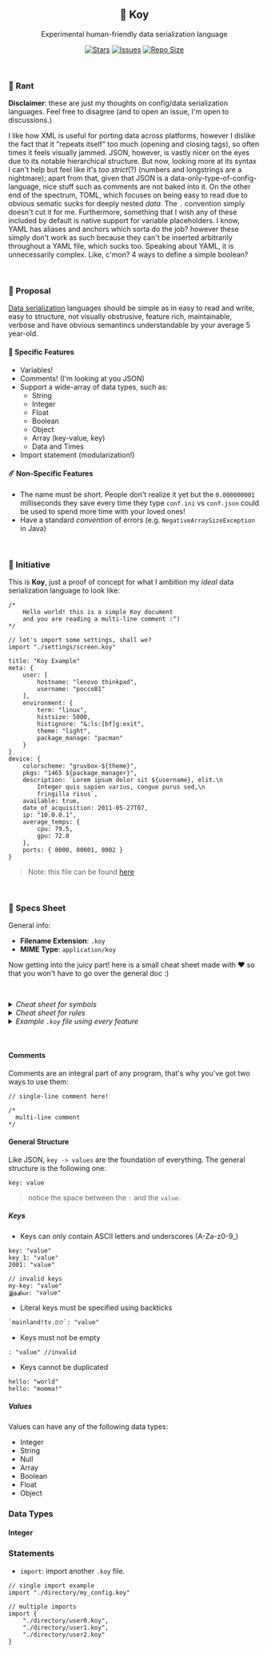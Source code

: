 <p align="center">
  <h2 align="center">🎏 Koy</h2>
</p>

<p align="center">
	Experimental human-friendly data serialization language
</p>

<p align="center">
	<a href="https://github.com/Pocco81/koy-lang/stargazers">
		<img alt="Stars" src="https://img.shields.io/github/stars/Pocco81/koy-lang?style=for-the-badge&logo=starship&color=C9CBFF&logoColor=D9E0EE&labelColor=302D41"></a>
	<a href="https://github.com/Pocco81/koy-lang/issues">
		<img alt="Issues" src="https://img.shields.io/github/issues/Pocco81/koy-lang?style=for-the-badge&logo=bilibili&color=F5E0DC&logoColor=D9E0EE&labelColor=302D41"></a>
	<a href="https://github.com/Pocco81/koy-lang">
		<img alt="Repo Size" src="https://img.shields.io/github/repo-size/Pocco81/koy-lang?color=%23DDB6F2&label=SIZE&logo=codesandbox&style=for-the-badge&logoColor=D9E0EE&labelColor=302D41"/></a>
</p>

&nbsp;

### 📣 Rant

**Disclaimer**: these are just my thoughts on config/data serialization languages. Feel free to disagree (and to open an issue, I'm open to discussions.)

I like how XML is useful for porting data across platforms, however I dislike the fact that it "repeats itself" too much (opening and closing tags), so often times it feels visually jammed. JSON, however, is vastly nicer on the eyes due to its notable hierarchical structure. But now, looking more at its syntax I can't help but feel like it's _too strict_(?) (numbers and longstrings are a nightmare); apart from that, given that JSON is a data-only-type-of-config-language, nice stuff such as comments are not baked into it. On the other end of the spectrum, TOML, which focuses on being easy to read due to obvious sematic sucks for deeply nested _data_. The `.` convention simply doesn't cut it for me. Furthermore, something that I wish any of these included by default is native support for variable placeholders. I know, YAML has aliases and anchors which sorta do the job? however these simply don't work as such because they can't be inserted arbitrarily throughout a YAML file, which sucks too. Speaking about YAML, it is unnecessarily complex. Like, c'mon? 4 ways to define a simple boolean?

&nbsp;

### 🙋 Proposal

[Data serialization](https://hazelcast.com/glossary/serialization/) languages should be simple as in easy to read and write, easy to structure, not visually obstrusive, feature rich, maintainable, verbose and have obvious semantincs understandable by your average 5 year-old.

#### 📄 Specific Features

-   Variables!
-   Comments! (I'm looking at you JSON)
-   Support a wide-array of data types, such as:
    -   String
    -   Integer
    -   Float
    -   Boolean
    -   Object
    -   Array (key-value, key)
    -   Data and Times
-   Import statement (modularization!)

#### ☄️ Non-Specific Features

-   The name must be short. People don't realize it yet but the `0.000000001` milliseconds they save every time they type `conf.ini` vs `conf.json` could be used to spend more time with your loved ones!
-   Have a standard _convention_ of errors (e.g. `NegativeArraySizeException` in Java)

&nbsp;

### 👷 Initiative

This is **Koy**, just a proof of concept for what I ambition my _ideal_ data serialization language to look like:

```
/*
	Hello world! this is a simple Koy document
	and you are reading a multi-line comment :^)
*/

// let's import some settings, shall we?
import "./settings/screen.koy"

title: "Koy Example"
meta: {
	user: [
		hostname: "lenovo thinkpad",
		username: "pocco81"
	],
	environment: {
		term: "linux",
		histsize: 5000,
		histignore: "&:ls:[bf]g:exit",
		theme: "light",
		package_manage: "pacman"
	}
}
device: {
	colorscheme: "gruvbox-${theme}",
	pkgs: "1465 ${package_manager}",
	description: `Lorem ipsum dolor sit ${username}, elit.\n
		Integer quis sapien varius, congue purus sed,\n
		fringilla risus`,
	available: true,
	date_of_acquisition: 2011-05-27T07,
	ip: "10.0.0.1",
	average_temps: {
		cpu: 79.5,
		gpu: 72.0
	},
	ports: { 8000, 80001, 8002 }
}
```

> Note: this file can be found [here](https://github.com/Pocco81/koy-lang/blob/main/example.koy)

&nbsp;

### 🎁 Specs Sheet

General info:

+ **Filename Extension**: `.koy`
+ **MIME Type**: `application/koy`

Now getting into the juicy part! here is a small cheat sheet made with ❤️  so that you won't have to go over the general doc :)

&nbsp;

<details>
    <summary><i>Cheat sheet for symbols</i></summary>
&nbsp;

<table>
<tr>
<td> Symbols </td> <td> Function </td> <td> Example </td>

</tr>
<tr>
<td> <code>//</code> </td>
<td> Single-line comment </td>
<td>

```
// hello world!
```

</td>
</tr>

<tr>
<td> <code>/**/</code> </td>
<td> Multi-line comment </td>
<td>

```
/*
	This is a multi-line comment and
	you are watcing Disney channel!
*/
```

</td>
</tr>

</tr>
<tr>
<td> <code>${}</code> </td>
<td> Call a variable </td>
<td>

```
// simple usage
name: "Michael Theodor Mouse"
hello: "Good evening ${name}"

// with arrays (using the `.` notation)
user: {
	name: "Michael",
	surnames: "Theodor Mouse"
}
hi: "Good morning ${user.name}"
```

</td>
</tr>

</tr>
<tr>
<td> <code>""</code> </td>
<td> Define a normal string </td>
<td>

```
hello: "world"
```

</td>
</tr>

</tr>
<tr>
<td> <code>""" """</code> </td>
<td> Define a multi-line string </td>
<td>

```
hello: """My name is
	Michael Theodor Mouse, but
	you can call me Peter.
"""
```

</td>
</tr>

</tr>
<tr>
<td> <code>``</code> </td>
<td> Define a literal key </td>
<td>

```
`mainland!tv.קום`: "value"
```

</td>
</tr>

</tr>
<tr>
<td> <code>''</code> </td>
<td> Define a literal value </td>
<td>

```
weird_path: 'pc/\fds!fd/\&24324%!@'
```

</td>
</tr>

</tr>
<tr>
<td> <code>{}</code> </td>
<td> Define an array </td>
<td>

```
metadata: {
	OS: "Arch Linux",
	Kernel: "linux-hardened"
}
```

</td>
</tr>

</tr>
<tr>
<td> <code>[]</code> </td>
<td> Define an object </td>
<td>

```
user: [
	name: "Michael Theodor Mouse",
	age: 92
]
```

</td>
</tr>

</tr>
<tr>
<td> <code>import</code> </td>
<td> Import other <code>.koy</code> files </td>
<td>

```
// single import
import "./directory/settings.koy"

// multiple imports
import {
	"./directory/user0.koy",
	"./directory/user1.koy",
	"./directory/user2.koy"
}
```

</td>
</tr>

</tr>
<tr>
<td> <code><<</code> </td>
<td> Overwrite values </td>
<td>

```
// normal variables
hello: "world"
another_hello: ${hello} << "momma!"

// arrays
user: {
	name: "Michael Theodor Mouse",
	age: 93
}

laptop: {
	name: "Lenovo Thinkpad",
	owner: ${user} << {
		name: "Dominic Toretto"
	}
}
```

</td>
</tr>

</table>

<br />
</details>

<details>
    <summary><i>Cheat sheet for rules</i></summary>
&nbsp;

<br />
</details>

<details>
    <summary><i>Example <code>.koy</code> file using every feature</i></summary>
&nbsp;

<br />
</details>

&nbsp;

#### Comments

Comments are an integral part of any program, that's why you've got two ways to use them:

```
// single-line comment here!

/*
  multi-line comment
*/
```

#### General Structure

Like JSON, `key -> values` are the foundation of everything. The general structure is the following one:

```
key: value
```

> notice the space between the `:` and the `value`.

##### Keys

+ Keys can only contain ASCII letters and underscores (A-Za-z0-9_)

```
key: "value"
key_1: "value"
2001: "value"

// invalid keys
my-key: "value"
இந்தியா: "value"
```

+ Literal keys must be specified using backticks

```
`mainland!tv.קום`: "value"
```

+ Keys must not be empty

```
: "value" //invalid
```

+ Keys cannot be duplicated

```
hello: "world"
hello: "momma!"
```

##### Values

Values can have any of the following data types:
+ Integer
+ String
+ Null
+ Array
+ Boolean
+ Float
+ Object

### Data Types

#### Integer


### Statements

+ `import`: import another `.koy` file.

```
// single import example
import "./directory/my_config.koy"

// multiple imports
import {
	"./directory/user0.koy",
	"./directory/user1.koy",
	"./directory/user2.koy"
}
```

